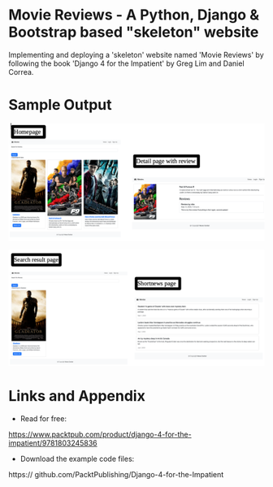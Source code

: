 # Movie Reviews - A Python, Django & Bootstrap based "skeleton" website
Implementing and deploying a 'skeleton' website named 'Movie Reviews' by following the book 'Django 4 for the Impatient' by Greg Lim and Daniel Correa.

Sample Output
========================================================

![Sample output-1](https://github.com/nihathalici/moviereviews/blob/main/screenshots/movie_reviews_sample_screenshots_1.png)

![Sample output-2](https://github.com/nihathalici/moviereviews/blob/main/screenshots/movie_reviews_sample_screenshots_2.png)


Links and Appendix
========================================================

- Read for free:

https://www.packtpub.com/product/django-4-for-the-impatient/9781803245836

- Download the example code files:

https:// github.com/PacktPublishing/Django-4-for-the-Impatient
